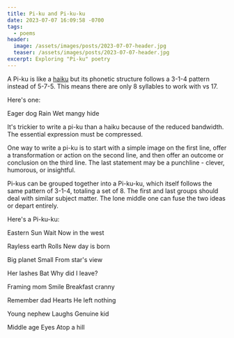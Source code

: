 ```yaml
---
title: Pi-ku and Pi-ku-ku
date: 2023-07-07 16:09:58 -0700
tags:
  - poems
header:
  image: /assets/images/posts/2023-07-07-header.jpg
  teaser: /assets/images/posts/2023-07-07-header.jpg
excerpt: Exploring "Pi-ku" poetry
---
```


A Pi-ku is like a [haiku](https://en.wikipedia.org/wiki/Haiku) but its phonetic structure follows a 3-1-4 pattern instead of 5-7-5. This means there are only 8 syllables to work with vs 17.

Here's one:

<div class="poem">Eager dog
Rain
Wet mangy hide</div>

It's trickier to write a pi-ku than a haiku because of the reduced bandwidth. The essential expression must be compressed.

One way to write a pi-ku is to start with a simple image on the first line, offer a transformation or action on the second line, and then offer an outcome or conclusion on the third line. The last statement may be a punchline - clever, humorous, or insightful.

Pi-kus can be grouped together into a Pi-ku-ku, which itself follows the same pattern of 3-1-4, totaling a set of 8. The first and last groups should deal with similar subject matter. The lone middle one can fuse the two ideas or depart entirely.

Here's a Pi-ku-ku:

<div class="poem">Eastern Sun
Wait
Now in the west

Rayless earth
Rolls
New day is born

Big planet
Small
From star's view


Her lashes
Bat
Why did I leave?


Framing mom
Smile
Breakfast cranny

Remember dad
Hearts
He left nothing

Young nephew
Laughs
Genuine kid

Middle age
Eyes
Atop a hill</div>
